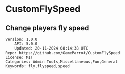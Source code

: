 # CustomFlySpeed
## Change players fly speed
```properties
Version: 1.0.0
    API: 5.0.0
    Updated: 20-11-2024 08:14:38 UTC
Repo: https://github.com/GameParrot/CustomFlySpeed
License: MIT
Categories: Admin Tools,Miscellaneous,Fun,General
Keywords: fly,flyspeed,speed
```